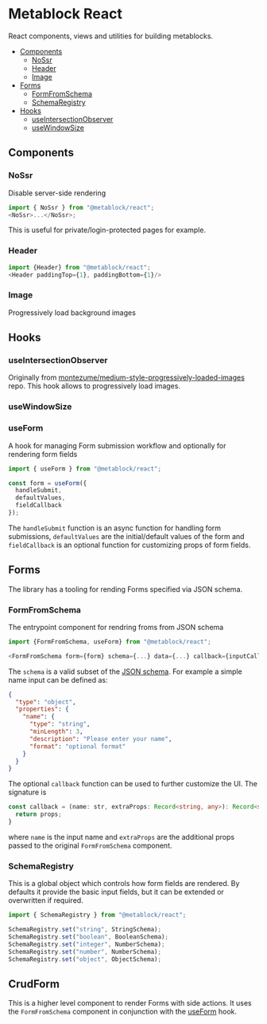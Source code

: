 # Metablock React

React components, views and utilities for building metablocks.

<!-- START doctoc generated TOC please keep comment here to allow auto update -->
<!-- DON'T EDIT THIS SECTION, INSTEAD RE-RUN doctoc TO UPDATE -->

- [Components](#components)
  - [NoSsr](#nossr)
  - [Header](#header)
  - [Image](#image)
- [Forms](#forms)
  - [FormFromSchema](#formfromschema)
  - [SchemaRegistry](#schemaregistry)
- [Hooks](#hooks)
  - [useIntersectionObserver](#useintersectionobserver)
  - [useWindowSize](#usewindowsize)

<!-- END doctoc generated TOC please keep comment here to allow auto update -->

## Components

### NoSsr

Disable server-side rendering

```js
import { NoSsr } from "@metablock/react";
<NoSsr>...</NoSsr>;
```

This is useful for private/login-protected pages for example.

### Header

```js
import {Header} from "@metablock/react";
<Header paddingTop={1}, paddingBottom={1}/>
```

### Image

Progressively load background images

## Hooks

### useIntersectionObserver

Originally from [montezume/medium-style-progressively-loaded-images](https://github.com/montezume/medium-style-progressively-loaded-images) repo.
This hook allows to progressively load images.

### useWindowSize

### useForm

A hook for managing Form submission workflow and optionally for rendering form fields

```typescript
import { useForm } from "@metablock/react";

const form = useForm({
  handleSubmit,
  defaultValues,
  fieldCallback
});
```

The `handleSubmit` function is an async function for handling form submissions, `defaultValues` are the initial/default values of the form and `fieldCallback` is an optional function for customizing props of form fields.

## Forms

The library has a tooling for rending Forms specified via JSON schema.

### FormFromSchema

The entrypoint component for rendring froms from JSON schema

```js
import {FormFromSchema, useForm} from "@metablock/react";

<FormFromSchema form={form} schema={...} data={...} callback={inputCallback} {...extraProps}/>
```

The `schema` is a valid subset of the [JSON schema](https://json-schema.org/). For example a simple name input can be defined as:

```json
{
  "type": "object",
  "properties": {
    "name": {
      "type": "string",
      "minLength": 3,
      "description": "Please enter your name",
      "format": "optional format"
    }
  }
}
```

The optional `callback` function can be used to further customize the UI. The signature is

```typescript
const callback = (name: str, extraProps: Record<string, any>): Record<string, any> => {
  return props;
}
```

where `name` is the input name and `extraProps` are the additional props passed to the original `FormFromSchema` component.

### SchemaRegistry

This is a global object which controls how form fields are rendered. By defaults it provide the basic input fields, but it can be extended or overwritten if required.

```js
import { SchemaRegistry } from "@metablock/react";

SchemaRegistry.set("string", StringSchema);
SchemaRegistry.set("boolean", BooleanSchema);
SchemaRegistry.set("integer", NumberSchema);
SchemaRegistry.set("number", NumberSchema);
SchemaRegistry.set("object", ObjectSchema);
```

## CrudForm

This is a higher level component to render Forms with side actions. It uses the `FormFromSchema` component in conjunction with the [useForm](#useform) hook.
